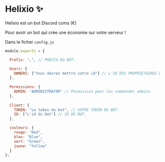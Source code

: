 # Helixio ✨
Helixio est un bot Discord coins (€)

Pour avoir un bot qui crée une économie sur votre serveur !

Dans le ficher `config.js`

```js
module.exports = {

  Prefix: ",", // PREFIX DU BOT.

  Users: {
    OWNERS: ["Vous devrez mettre votre id"] // L'ID DES PROPRIÉTAIRES DU BOT.
  },
  
  Permissions: {
    ADMIN: "ADMINISTRATOR" // Permission pour les commandes admins
  },
  
  Client: {
    TOKEN: "Le token du bot", // VOTRE TOKEN DE BOT.
    ID: ["L'id du bot"] // ID DE BOT.
  },

  couleurs: {
    rouge: "Red", 
    bleu: "Blue",
    vert: "Green",
    jaune: "Yellow"
  }
};
```
